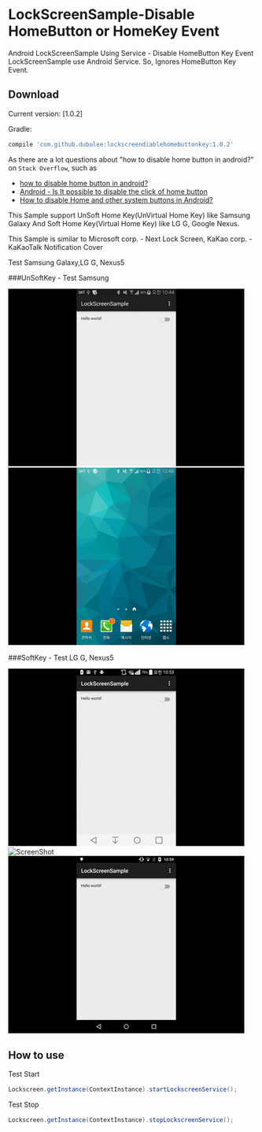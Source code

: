 # LockScreenSample-Disable HomeButton or HomeKey Event
Android LockScreenSample Using Service - Disable HomeButton Key Event
LockScreenSample use Android Service. So, Ignores HomeButton Key Event.

Download
--------

Current version: [1.0.2]

Gradle:
```groovy
compile 'com.github.dubulee:lockscreendiablehomebuttonkey:1.0.2'
```

As there are a lot questions about "how to disable home button in android?" on `Stack Overflow`, such as

* [how to disable home button in android?](http://stackoverflow.com/questions/17183905/how-to-disable-home-button-in-android)
* [Android - Is It possible to disable the click of home button](http://stackoverflow.com/questions/2162182/android-is-it-possible-to-disable-the-click-of-home-button)
* [How to disable Home and other system buttons in Android?](http://stackoverflow.com/questions/17549478/how-to-disable-home-and-other-system-buttons-in-android)


This Sample support UnSoft Home Key(UnVirtual Home Key) like Samsung Galaxy 
And Soft Home Key(Virtual Home Key) like LG G, Google Nexus.

This Sample is similar to Microsoft corp. - Next Lock Screen, KaKao corp. - KaKaoTalk Notification Cover

Test Samsung Galaxy,LG G, Nexus5

###UnSoftKey - Test Samsung

![ScreenShot](rawimg/unsoftkey_unlock_samsung.gif)![ScreenShot](rawimg/unsoftkey_lock_samsung.gif)

###SoftKey - Test LG G, Nexus5

![ScreenShot](rawimg/softkey_unlock_lg.gif)![ScreenShot](rawimg/softkey_lock_lg.gif) ![ScreenShot](rawimg/softkey_unlock_nexus5.gif)




## How to use

Test Start
```java
Lockscreen.getInstance(ContextInstance).startLockscreenService();
```

Test Stop
```java
Lockscreen.getInstance(ContextInstance).stopLockscreenService();
```

